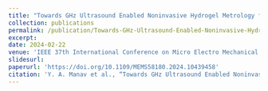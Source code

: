 ```yaml
---
title: "Towards GHz Ultrasound Enabled Noninvasive Hydrogel Metrology for Mechanobiology"
collection: publications
permalink: /publication/Towards-GHz-Ultrasound-Enabled-Noninvasive-Hydrogel-Metrology-for-Mechanobiology
excerpt: 
date: 2024-02-22
venue: 'IEEE 37th International Conference on Micro Electro Mechanical Systems (MEMS)'
slidesurl: 
paperurl: 'https://doi.org/10.1109/MEMS58180.2024.10439458'
citation: 'Y. A. Manav et al., “Towards GHz Ultrasound Enabled Noninvasive Hydrogel Metrology for Mechanobiology”, 2024 IEEE 37th International Conference on Micro Electro Mechanical Systems (MEMS), Jan. 2024. doi:10.1109/mems58180.2024.10439458 '
---
```

